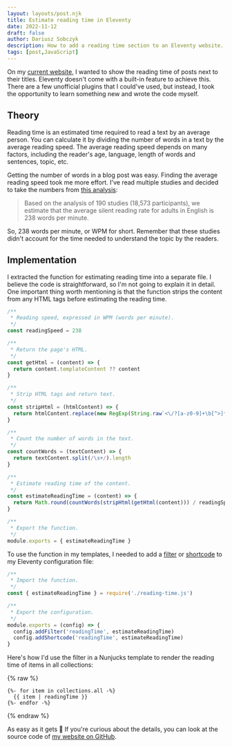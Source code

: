 ```yaml
---
layout: layouts/post.njk
title: Estimate reading time in Eleventy
date: 2022-11-12
draft: false
author: Dariusz Sobczyk
description: How to add a reading time section to an Eleventy website.
tags: [post,JavaScript]
---
```

On my [current website](https://untypical.dev), I wanted to show the reading time of posts next to their titles. 
Eleventy doesn't come with a built-in feature to achieve this. There are a few unofficial plugins that I could've used,
but instead, I took the opportunity to learn something new and wrote the code myself.

## Theory

Reading time is an estimated time required to read a text by an average person. You can calculate it by dividing the
number of words in a text by the average reading speed. The average reading speed depends on many factors, including
the reader's age, language, length of words and sentences, topic, etc.

Getting the number of words in a blog post was easy. Finding the average reading speed took me more effort. I've read
multiple studies and decided to take the numbers from [this analysis](https://www.sciencedirect.com/science/article/abs/pii/S0749596X19300786):

> Based on the analysis of 190 studies (18,573 participants), we estimate that the average silent reading rate for 
> adults in English is 238 words per minute.

So, 238 words per minute, or WPM for short. Remember that these studies didn't account for the time needed to understand
the topic by the readers.

## Implementation

I extracted the function for estimating reading time into a separate file. I believe the code is straightforward, so
I'm not going to explain it in detail. One important thing worth mentioning is that the function strips the content from
any HTML tags before estimating the reading time.

```js
/**
 * Reading speed, expressed in WPM (words per minute).
 */
const readingSpeed = 238

/**
 * Return the page's HTML.
 */
const getHtml = (content) => {
  return content.templateContent ?? content
}

/**
 * Strip HTML tags and return text.
 */
const stripHtml = (htmlContent) => {
  return htmlContent.replace(new RegExp(String.raw`<\/?[a-z0-9]+\b[^>]*>|<!--[^]*?-->`, 'gi'), '')
}

/**
 * Count the number of words in the text.
 */
const countWords = (textContent) => {
  return textContent.split(/\s+/).length
}

/**
 * Estimate reading time of the content.
 */
const estimateReadingTime = (content) => {
  return Math.round(countWords(stripHtml(getHtml(content))) / readingSpeed) + ' min'
}

/**
 * Export the function.
 */
module.exports = { estimateReadingTime }
```

To use the function in my templates, I needed to add a [filter](https://www.11ty.dev/docs/filters/) or [shortcode](https://www.11ty.dev/docs/shortcodes/) to my Eleventy configuration file:

```js
/**
 * Import the function.
 */
const { estimateReadingTime } = require('./reading-time.js')

/**
 * Export the configuration.
 */
module.exports = (config) => {
  config.addFilter('readingTime', estimateReadingTime)
  config.addShortcode('readingTime', estimateReadingTime)
}
```

Here's how I'd use the filter in a Nunjucks template to render the reading time of items in all collections:

{% raw %}
```njk
{%- for item in collections.all -%}
  {{ item | readingTime }}
{%- endfor -%}
```
{% endraw %}

As easy as it gets 🙂 If you're curious about the details, you can look at the source code of [my website on GitHub](https://github.com/untydev/untypical).

